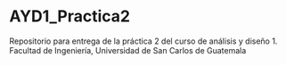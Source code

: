 # AYD1_Practica2
Repositorio para entrega de la práctica 2 del curso de análisis y diseño 1. Facultad de Ingeniería, Universidad de San Carlos de Guatemala
